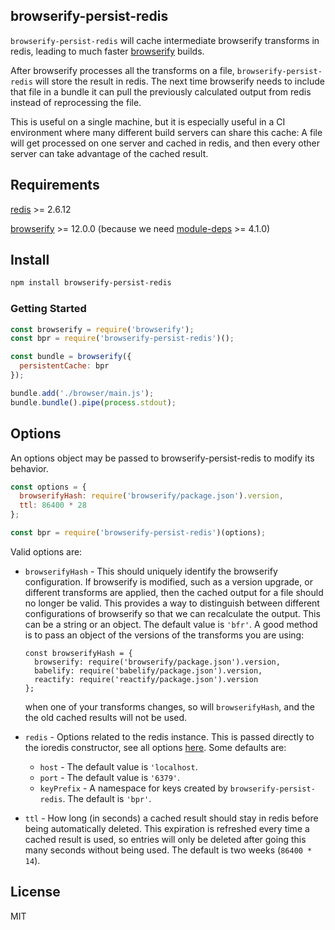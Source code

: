 ## browserify-persist-redis

`browserify-persist-redis` will cache intermediate browserify transforms in redis, leading to much faster [browserify](https://github.com/substack/node-browserify) builds.

After browserify processes all the transforms on a file, `browserify-persist-redis` will store the result in redis. The next time browserify needs to include that file in a bundle it can pull the previously calculated output from redis instead of reprocessing the file.

This is useful on a single machine, but it is especially useful in a CI environment where many different build servers can share this cache: A file will get processed on one server and cached in redis, and then every other server can take advantage of the cached result.

## Requirements

[redis](https://redis.io/) >= 2.6.12

[browserify](https://github.com/substack/node-browserify) >= 12.0.0 (because we need [module-deps](https://github.com/substack/module-deps) >= 4.1.0)

## Install
```bash
npm install browserify-persist-redis
```

### Getting Started

```javascript
const browserify = require('browserify');
const bpr = require('browserify-persist-redis')();

const bundle = browserify({
  persistentCache: bpr
});

bundle.add('./browser/main.js');
bundle.bundle().pipe(process.stdout);
```

## Options

An options object may be passed to browserify-persist-redis to modify its behavior.
```javascript
const options = {
  browserifyHash: require('browserify/package.json').version,
  ttl: 86400 * 28
};

const bpr = require('browserify-persist-redis')(options);
```
Valid options are:

* `browserifyHash` - This should uniquely identify the browserify configuration. If browserify is modified, such as a version upgrade, or different transforms are applied, then the cached output for a file should no longer be valid. This provides a way to distinguish between different configurations of browserify so that we can recalculate the output. This can be a string or an object. The default value is `'bfr'`. A good method is to pass an object of the versions of the transforms you are using:
  ```
  const browserifyHash = {
    browserify: require('browserify/package.json').version,
    babelify: require('babelify/package.json').version,
    reactify: require('reactify/package.json').version
  };
  ```
  when one of your transforms changes, so will `browserifyHash`, and the the old cached results will not be used.

* `redis` - Options related to the redis instance. This is passed directly to the ioredis constructor, see all options [here](https://github.com/luin/ioredis/blob/master/API.md#new-redisport-host-options). Some defaults are:
  * `host` - The default value is `'localhost`.
  * `port` - The default value is `'6379'`.
  * `keyPrefix` - A namespace for keys created by `browserify-persist-redis`. The default is `'bpr'`.
* `ttl` - How long (in seconds) a cached result should stay in redis before being automatically deleted. This expiration is refreshed every time a cached result is used, so entries will only be deleted after going this many seconds without being used. The default is two weeks (`86400 * 14`).


## License
MIT
